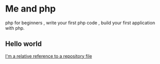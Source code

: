 # Me and php
php for beginners , write your first php code , build your first application with php.

## Hello world

[I'm a relative reference to a repository file](../blob/master/hello_world.md)

